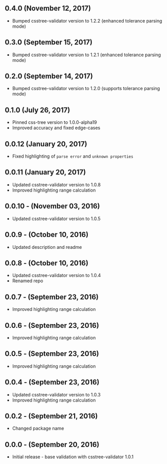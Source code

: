 ## 0.4.0 (November 12, 2017)

- Bumped csstree-validator version to 1.2.2 (enhanced tolerance parsing mode)

## 0.3.0 (September 15, 2017)

- Bumped csstree-validator version to 1.2.1 (enhanced tolerance parsing mode)

## 0.2.0 (September 14, 2017)

- Bumped csstree-validator version to 1.2.0 (supports tolerance parsing mode)

## 0.1.0 (July 26, 2017)

- Pinned css-tree version to 1.0.0-alpha19
- Improved accuracy and fixed edge-cases

## 0.0.12 (January 20, 2017)

- Fixed highlighting of `parse error` and `unknown properties`

## 0.0.11 (January 20, 2017)

- Updated csstree-validator version to 1.0.8
- Improved highlighting range calculation

## 0.0.10 - (November 03, 2016)

- Updated csstree-validator version to 1.0.5

## 0.0.9 - (October 10, 2016)

- Updated description and readme

## 0.0.8 - (October 10, 2016)

- Updated csstree-validator version to 1.0.4
- Renamed repo

## 0.0.7 - (September 23, 2016)

- Improved highlighting range calculation

## 0.0.6 - (September 23, 2016)

- Improved highlighting range calculation

## 0.0.5 - (September 23, 2016)

- Improved highlighting range calculation

## 0.0.4 - (September 23, 2016)

- Updated csstree-validator version to 1.0.3
- Improved highlighting range calculation

## 0.0.2 - (September 21, 2016)

- Changed package name

## 0.0.0 - (September 20, 2016)

- Initial release - base validation with csstree-validator 1.0.1